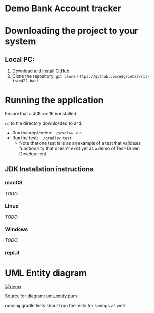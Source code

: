 # Demo Bank Account tracker

# Downloading the project to your system
## Local PC:
1. [Download and install GitHub](https://git-scm.com/book/en/v2/Getting-Started-Installing-Git)
2. Clone the repository: `git clone https://github.com/edgriebel/rit-iste422-bank`

# Running the application

Ensure that a JDK >= 16 is installed

`cd` to the directory downloaded to and:

* Run the application: `./gradlew run`
* Run the tests: `./gradlew test`
  * Note that one test fails as an example of a test that validates functionality that doesn't exist yet as a demo of Test-Driven Development.

## JDK Installation instructions
### macOS
_TODO_
### Linux
_TODO_
### Windows
_TODO_
### [repl.it](https://replit.com)

# UML Entity diagram

[![demo](https://puml-demo.herokuapp.com/github/edgriebel/rit-iste422-bank/blob/master/uml_entity.puml)](https://puml-demo.herokuapp.com/github/edgriebel/rit-iste422-bank/blob/master/uml_entity.puml)

Source for diagram: [uml_entity.puml](uml_entity.puml)

running gradle tests should run the tests for savings as well


